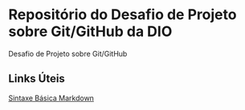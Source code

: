 # Repositório do Desafio de Projeto sobre Git/GitHub da DIO
Desafio de Projeto sobre Git/GitHub

## Links Úteis
[Sintaxe Básica Markdown](http:s//www.markdownguide.org/basic-syntax/)
